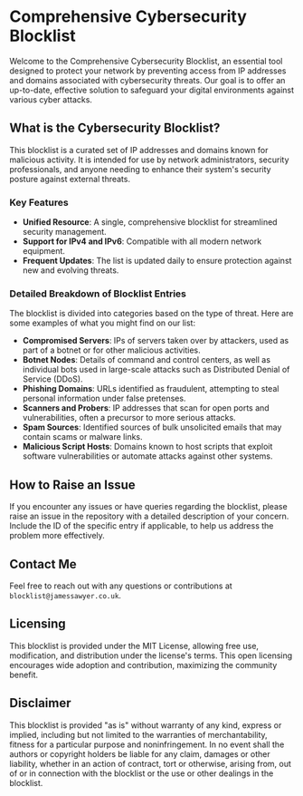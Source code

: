 # Comprehensive Cybersecurity Blocklist

Welcome to the Comprehensive Cybersecurity Blocklist, an essential tool designed to protect your network by preventing access from IP addresses and domains associated with cybersecurity threats. Our goal is to offer an up-to-date, effective solution to safeguard your digital environments against various cyber attacks.

## What is the Cybersecurity Blocklist?

This blocklist is a curated set of IP addresses and domains known for malicious activity. It is intended for use by network administrators, security professionals, and anyone needing to enhance their system's security posture against external threats.

### Key Features

- **Unified Resource**: A single, comprehensive blocklist for streamlined security management.
- **Support for IPv4 and IPv6**: Compatible with all modern network equipment.
- **Frequent Updates**: The list is updated daily to ensure protection against new and evolving threats.

### Detailed Breakdown of Blocklist Entries

The blocklist is divided into categories based on the type of threat. Here are some examples of what you might find on our list:

- **Compromised Servers**: IPs of servers taken over by attackers, used as part of a botnet or for other malicious activities.
- **Botnet Nodes**: Details of command and control centers, as well as individual bots used in large-scale attacks such as Distributed Denial of Service (DDoS).
- **Phishing Domains**: URLs identified as fraudulent, attempting to steal personal information under false pretenses.
- **Scanners and Probers**: IP addresses that scan for open ports and vulnerabilities, often a precursor to more serious attacks.
- **Spam Sources**: Identified sources of bulk unsolicited emails that may contain scams or malware links.
- **Malicious Script Hosts**: Domains known to host scripts that exploit software vulnerabilities or automate attacks against other systems.

## How to Raise an Issue

If you encounter any issues or have queries regarding the blocklist, please raise an issue in the repository with a detailed description of your concern. Include the ID of the specific entry if applicable, to help us address the problem more effectively.

## Contact Me

Feel free to reach out with any questions or contributions at `blocklist@jamessawyer.co.uk`.

## Licensing

This blocklist is provided under the MIT License, allowing free use, modification, and distribution under the license's terms. This open licensing encourages wide adoption and contribution, maximizing the community benefit.

## Disclaimer

This blocklist is provided "as is" without warranty of any kind, express or implied, including but not limited to the warranties of merchantability, fitness for a particular purpose and noninfringement. In no event shall the authors or copyright holders be liable for any claim, damages or other liability, whether in an action of contract, tort or otherwise, arising from, out of or in connection with the blocklist or the use or other dealings in the blocklist.
